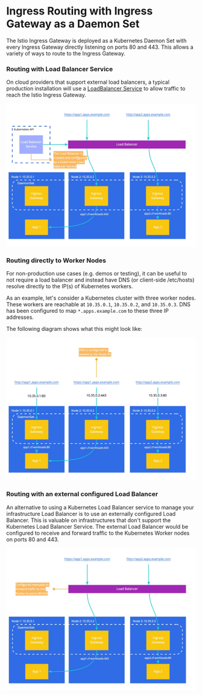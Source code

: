 # Ingress Routing with Ingress Gateway as a Daemon Set

The Istio Ingress Gateway is deployed as a Kubernetes Daemon Set with every
Ingress Gateway directly listening on ports 80 and 443. This allows a variety of
ways to route to the Ingress Gateway.

### Routing with Load Balancer Service

On cloud providers that support external load balancers, a typical production
installation will use a [LoadBalancer
Service](https://kubernetes.io/docs/concepts/services-networking/service/#loadbalancer)
to allow traffic to reach the Istio Ingress Gateway.

![Ingress Routing with a load balancer Service](./assets/ingress-gateway-topology-lb-service.jpg)

### Routing directly to Worker Nodes

For non-production use cases (e.g. demos or testing), it can be useful to not
require a load balancer and instead have DNS (or client-side /etc/hosts) resolve
directly to the IP(s) of Kubernetes workers.

As an example, let's consider a Kubernetes cluster with three worker nodes.
These workers are reachable at `10.35.0.1`, `10.35.0.2`, and
`10.35.0.3`. DNS has been configured to map `*.apps.example.com` to these three
IP addresses.

The following diagram shows what this might look like:

![Ingress Routing directly to workers](./assets/ingress-gateway-topology-directly-to-worker-nodes.jpg)

### Routing with an external configured Load Balancer

An alternative to using a Kubernetes Load Balancer service to manage your
infrastructure Load Balancer is to use an externally configured Load Balancer.
This is valuable on infrastructures that don't support the Kubernetes Load
Balancer Service. The external Load Balancer would be configured to receive and
forward traffic to the Kubernetes Worker nodes on ports 80 and 443.

![Ingress Routing with external load balancer](./assets/ingress-gateway-topology-external-lb.jpg)
